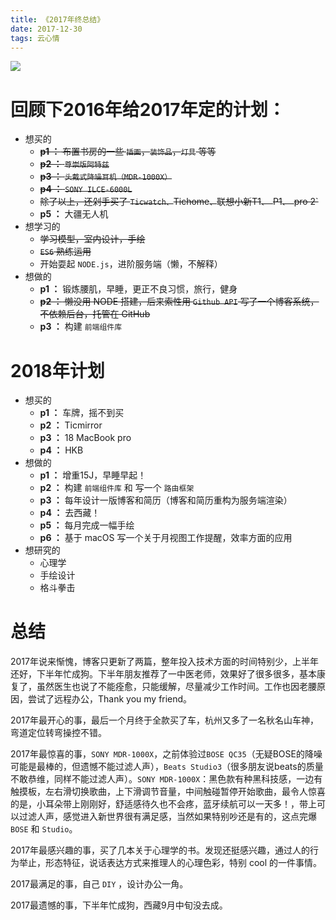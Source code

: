 ```yaml
---
title: 《2017年终总结》
date: 2017-12-30
tags: 云心情
---
```


<img class="full-image" src="https://ohv0hyr4v.qnssl.com/DSC00287_1.jpg" />

# 回顾下2016年给2017年定的计划：

- 想买的
    - <del>**p1 ：** 布置书房的一些 `插画`，`装饰品`，`灯具` 等等</del>
	- <del>**p2 ：** `尊崇版阿特兹`</del>
	- <del>**p3 ：** `头戴式降噪耳机（MDR-1000X）`</del>
	- <del>**p4 ：** `SONY ILCE-6000L`</del>
	- <del>除了以上，还剁手买了 `Ticwatch、`Tichome`、`联想小新T1`、 `P1`、 `pro 2`</del>
    - **p5 ：** 大疆无人机
- 想学习的
	- <del>学习模型，室内设计，手绘</del>
	- <del>`ES6` 熟练运用</del>
	- 开始耍起 `NODE.js`，进阶服务端（懒，不解释）
- 想做的
	- **p1 ：** 锻炼腰肌，早睡，更正不良习惯，旅行，健身
	- <del>**p2 ：** 懒没用 NODE 搭建，后来索性用 `Github API` 写了一个博客系统，不依赖后台，托管在 GitHub</del>
	- **p3 ：** 构建 `前端组件库`

<!-- more -->

# 2018年计划
- 想买的
  -  **p1 ：**  车牌，摇不到买
  -  **p2 ：**  Ticmirror
  -  **p3 ：**  18 MacBook pro
  -  **p4 ：**  HKB
- 想做的
  -  **p1 ：**  增重15J，早睡早起！
  -  **p2 ：**  构建 `前端组件库` 和 写一个 `路由框架`
  -  **p3 ：**  每年设计一版博客和简历（博客和简历重构为服务端渲染）
  -  **p4 ：**  去西藏！
  -  **p5 ：**  每月完成一幅手绘
  -  **p6 ：**  基于 macOS 写一个关于月视图工作提醒，效率方面的应用
- 想研究的
  - 心理学
  - 手绘设计
  - 格斗拳击

# 总结
  2017年说来惭愧，博客只更新了两篇，整年投入技术方面的时间特别少，上半年还好，下半年忙成狗。下半年朋友推荐了一中医老师，效果好了很多很多，基本康复了，虽然医生也说了不能痊愈，只能缓解，尽量减少工作时间。工作也因老腰原因，尝试了远程办公，Thank you my friend。

  2017年最开心的事，最后一个月终于全款买了车，杭州又多了一名秋名山车神，弯道定位转弯操控不错。

  2017年最惊喜的事，`SONY MDR-1000X`，之前体验过`BOSE QC35`（无疑BOSE的降噪可能是最棒的，但遗憾不能过滤人声），`Beats Studio3`（很多朋友说beats的质量不敢恭维，同样不能过滤人声）。`SONY MDR-1000X`：黑色款有种黑科技感，一边有触摸板，左右滑切换歌曲，上下滑调节音量，中间触碰暂停开始歌曲，最令人惊喜的是，小耳朵带上刚刚好，舒适感待久也不会疼，蓝牙续航可以一天多！，带上可以过滤人声，感觉进入新世界很有满足感，当然如果特别吵还是有的，这点完爆 `BOSE` 和 `Studio`。

  2017年最感兴趣的事，买了几本关于心理学的书。发现还挺感兴趣，通过人的行为举止，形态特征，说话表达方式来推理人的心理色彩，特别 cool 的一件事情。

  2017最满足的事，自己 `DIY` ，设计办公一角。

  2017最遗憾的事，下半年忙成狗，西藏9月中旬没去成。







